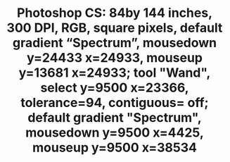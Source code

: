 ---
ee_id_thing: '4394'
site: '1'
type: '2'
inv_num: 2017-060
add_credit:
url: 2017-060-photoshop-cs-84by-144-inches-300-dpi-rgb-square-pixels-default-gra
title: 'Photoshop CS: 84by 144 inches, 300 DPI, RGB, square pixels, default gradient
  “Spectrum”, mousedown y=24433 x=24933, mouseup y=13681 x=24933; tool "Wand", select
  y=9500 x=23366, tolerance=94, contiguous= off; default gradient "Spectrum", mousedown
  y=9500 x=4425, mouseup y=9500 x=38534 '
year: '2017'
display_year: '2017'
medium: Chromogenic print
dims: 84 x 144 in
pitch:
ps:
live_url:
youtube:
related_code:
imgs: photoshop-cs-2017-060-database-02-ug.jpg
subheading:
download:
commission:
related:
layout: things-i-made
---